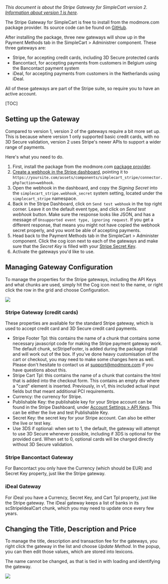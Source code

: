 _This document is about the Stripe Gateway for SimpleCart version 2. [Information about version 1 is here](Stripe)_.

The Stripe Gateway for SimpleCart is free to install from the modmore.com package provider. Its source code can be found on [GitHub](https://github.com/modmore/SimpleCart_Stripe).

After installing the package, three new gateways will show up in the Payment Methods tab in the SimpleCart > Administrer component. These three gateways are:

- Stripe, for accepting credit cards, including 3D Secure protected cards
- Bancontact, for accepting payments from customers in Belgium using the Bancontact payment system
- iDeal, for accepting payments from customers in the Netherlands using iDeal.

All of these gateways are part of the Stripe suite, so require you to have an active account.

[TOC]

## Setting up the Gateway

Compared to version 1, version 2 of the gateways require a bit more set up. This is because where version 1 only supported basic credit cards, with no 3D Secure validation, version 2 uses Stripe's newer APIs to support a wider range of payments. 

Here's what you need to do.

1. First, install the package from the modmore.com [package provider](https://www.modmore.com/about/package-provider/). 
2. [Create a webhook in the Stripe dashboard](https://dashboard.stripe.com/account/webhooks), pointing it to `https://yoursite.com/assets/components/simplecart_stripe/connector.php?action=webhook`.
3. Open the webhook in the dashboard, and copy the *Signing Secret* into the `simplecart_stripe.webhook_secret` system setting, located under the `simplecart_stripe` namespace.
4. Back in the Stripe Dashboard, click on `Send test webhook` in the top right corner. Leave it on the default event type, and click on _Send test webhook_ button. Make sure the response looks like JSON, and has a message of `Unsupported event type, ignoring request`. If you get a different response, that means you might not have copied the webhook secret properly, and you wont be able of accepting payments.
5. Head back to the Payment Methods tab in the SimpleCart > Administer component. Click the cog icon next to each of the gateways and make sure that the _Secret Key_ is filled with your [Stripe Secret Key](https://dashboard.stripe.com/account/apikeys).
6. Activate the gateways you'd like to use.

## Managing Gateway Configuration

To manage the properties for the Stripe gateways, including the API Keys and what chunks are used, simply hit the Cog icon next to the name, or right click the row in the grid and choose Configuration.

[ ![](https://assets.modmore.com/uploads/2015/06/stripeproperties.png)](https://assets.modmore.com/uploads/2015/06/stripeproperties.png)

### Stripe Gateway (credit cards)

These properties are available for the standard Stripe gateway, which is used to accept credit card and 3D Secure credit card payments.

- Stripe Footer Tpl: this contains the name of a chunk that contains some necessary javascript code for making the Stripe payment gateway work. The default chunk, scStripeFooter, is added during the package install and will work out of the box. If you've done heavy customisation of the cart or checkout, you may need to make some changes here as well. Please don't hesitate to contact us at support@modmore.com if you have questions about this.
- Stripe Cart Tpl: this contains the name of a chunk that contains the html that is added into the checkout form. This contains an empty div where a "card" element is inserted. Previously, in v1, this included actual input fields but that meant additional PCI requirements. 
- Currency: the currency for Stripe.
- Publishable Key: the publishable key for your Stripe account can be found in the Stripe Dashboard, under [Account Settings > API Keys](https://dashboard.stripe.com/account/apikeys). This can be either the live and test Publishable Key.
- Secret Key: the secret key for your Stripe account. Can also be either the live or test key.
- Use 3DS if optional: when set to 1, the default, the gateway will attempt to use 3D Secure whenever possible, including if 3DS is optional for the provided card. When set to 0, optional cards will be charged directly without 3D Secure validation.

### Stripe Bancontact Gateway

For Bancontact you only have the Currency (which should be EUR) and Secret Key property, just like the Stripe gateway.

### iDeal Gateway

For iDeal you have a Currency, Secret Key, and Cart Tpl property, just like the Stripe gateway. The iDeal gateway keeps a list of banks in its scStripeIdealCart chunk, which you may need to update once every few years. 

## Changing the Title, Description and Price

To manage the title, description and transaction fee for the gateways, you right click the gateway in the list and choose _Update Method_. In the popup, you can then edit those values, which are stored into lexicons.

The name cannot be changed, as that is tied in with loading and identifying the gateway.

[ ![](https://assets.modmore.com/uploads/2015/06/stripeupdate.png)](https://assets.modmore.com/uploads/2015/06/stripeupdate.png)